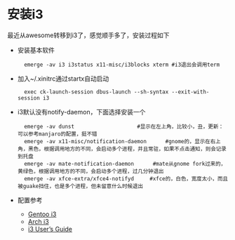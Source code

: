 # 安装i3
最近从awesome转移到i3了，感觉顺手多了，安装过程如下
* 安装基本软件
    
        emerge -av i3 i3status x11-misc/i3blocks xterm #i3退出会调用term
* 加入~/.xinitrc通过startx自动启动

        exec ck-launch-session dbus-launch --sh-syntax --exit-with-session i3
* i3默认没有notify-daemon，下面选择安装一个  

        emerge -av dunst                    #显示在左上角，比较小，丑，更新：可以参考manjaro的配置，挺不错
        emerge -av x11-misc/notification-daemon      #gnome的，显示在右上角，黑色，根据调用地方的不同，会启动多个进程，并且常驻，如果不点击通知，则会记录到托盘
        emerge -av mate-notification-daemon      #mate从gnome fork过来的，黄绿色，根据调用地方的不同，会启动多个进程，过几分钟退出
        emerge -av xfce-extra/xfce4-notifyd     #xfce的，白色，宽度太小，而且被guake挡住，也是多个进程，但未留意什么时候退出
* 配置参考
    * [Gentoo i3](https://wiki.gentoo.org/wiki/I3)
    * [Arch i3](https://wiki.archlinux.org/index.php/I3)
    * [i3 User’s Guide](http://i3wm.org/docs/userguide.html)

